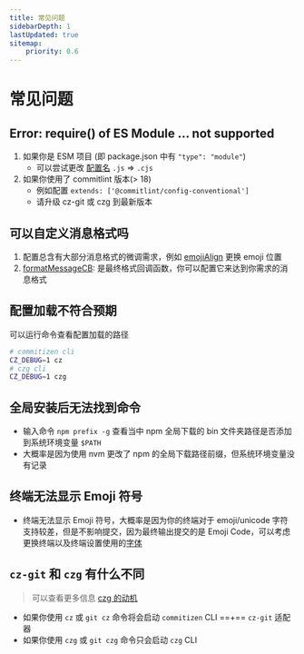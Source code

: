 ```yaml
---
title: 常见问题
sidebarDepth: 1
lastUpdated: true
sitemap:
    priority: 0.6
---
```

# 常见问题

## Error: require() of ES Module ... not supported

1. 如果你是 ESM 项目 (即 package.json 中有 `"type": "module"`)
    - 可以尝试更改 [配置名](/zh/config/) `.js` => `.cjs`
2. 如果你使用了 commitlint 版本(> 18)
    - 例如配置 `extends: ['@commitlint/config-conventional']`
    - 请升级 cz-git 或 czg 到最新版本

## 可以自定义消息格式吗

1. 配置总含有大部分消息格式的微调需求，例如 [emojiAlign](/zh/config/show#emojialign) 更换 emoji 位置
2. [formatMessageCB](/zh/config/engineer#formatmessagecb): 是最终格式回调函数，你可以配置它来达到你需求的消息格式

## 配置加载不符合预期

可以运行命令查看配置加载的路径

```sh
# commitizen cli
CZ_DEBUG=1 cz
# czg cli
CZ_DEBUG=1 czg
```

## 全局安装后无法找到命令

- 输入命令 `npm prefix -g` 查看当中 npm 全局下载的 bin 文件夹路径是否添加到系统环境变量 `$PATH`
- 大概率是因为使用 nvm 更改了 npm 的全局下载路径前缀，但系统环境变量没有记录

## 终端无法显示 Emoji 符号

- 终端无法显示 Emoji 符号，大概率是因为你的终端对于 emoji/unicode 字符支持较差，但是不影响提交，因为最终输出提交的是 Emoji Code，可以考虑更换终端以及终端设置使用的[字体](https://github.com/ryanoasis/nerd-fonts)

## `cz-git` 和 `czg` 有什么不同

> 可以查看更多信息 [czg 的动机](/zh/cli/why.html)

- 如果你使用 `cz` 或 `git cz` 命令将会启动 `commitizen` CLI ==+== `cz-git` 适配器
- 如果你使用 `czg` 或 `git czg` 命令只会启动 `czg` CLI
